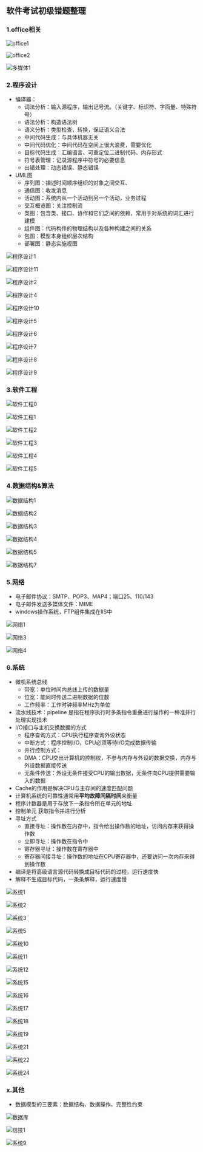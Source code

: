 ## 软件考试初级错题整理

### 1.office相关

![office1](collection_wrong.assets\office1-1622104701904.png)

![office2](collection_wrong.assets\office2.png)

![多媒体1](collection_wrong.assets\多媒体1.png)

### 2.程序设计

- 编译器：
  - 词法分析：输入源程序，输出记号流。（关键字、标识符、字面量、特殊符号）
  - 语法分析：构造语法树
  - 语义分析：类型检查，转换，保证语义合法
  - 中间代码生成：与具体机器无关
  - 中间代码优化：中间代码在空间上很大浪费，需要优化
  - 目标代码生成：汇编语言、可重定位二进制代码、内存形式
  - 符号表管理：记录源程序中符号的必要信息
  - 出错处理：动态错误、静态错误
- UML图
  - 序列图：描述时间顺序组织的对象之间交互、
  - 通信图：收发消息
  - 活动图：系统内从一个活动到另一个活动，业务过程
  - 交互概览图：关注控制流
  - 类图：包含类、接口、协作和它们之间的依赖，常用于对系统的词汇进行建模
  - 组件图：代码构件的物理结构以及各种构建之间的关系
  - 包图：模型本身组织层次结构
  - 部署图：静态实施视图

![程序设计1](collection_wrong.assets\程序设计1.png)

![程序设计11](collection_wrong.assets\程序设计11.png)

![程序设计2](collection_wrong.assets\程序设计2.png)

![程序设计4](collection_wrong.assets\程序设计4.png)

![程序设计10](collection_wrong.assets\程序设计10.png)

![程序设计5](collection_wrong.assets\程序设计5.png)

![程序设计6](collection_wrong.assets\程序设计6-1622106701984.png)

![程序设计7](collection_wrong.assets\程序设计7.png)

![程序设计8](collection_wrong.assets\程序设计8.png)

![程序设计9](collection_wrong.assets\程序设计9.png)



### 3.软件工程

![软件工程0](collection_wrong.assets\软件工程0.png)

![软件工程1](collection_wrong.assets\软件工程1.png)

![软件工程2](collection_wrong.assets\软件工程2.png)

![软件工程3](collection_wrong.assets\软件工程3.png)

![软件工程4](collection_wrong.assets\软件工程4.png)

![软件工程5](collection_wrong.assets\软件工程5.png)



### 4.数据结构&算法

![数据结构1](collection_wrong.assets\数据结构1.png)

![数据结构2](collection_wrong.assets\数据结构2.png)

![数据结构3](collection_wrong.assets\数据结构3.png)

![数据结构4](collection_wrong.assets\数据结构4.png)

![数据结构5](collection_wrong.assets\数据结构5.png)

![数据结构7](collection_wrong.assets\数据结构7.png)

### 5.网络

- 电子邮件协议：SMTP、POP3、MAP4；端口25、110/143
- 电子邮件发送多媒体文件：MIME
- windows操作系统，FTP组件集成在IIS中

![网络1](collection_wrong.assets\网络1.png)

![网络3](collection_wrong.assets\网络3.png)

![网络4](collection_wrong.assets\网络4.png)



### 6.系统

- 微机系统总线
  - 带宽：单位时间内总线上传的数据量
  - 位宽：能同时传送二进制数据的位数
  - 工作频率：工作时钟频率MHz为单位
- 流水线技术：pipeline 是指在程序执行时多条指令重叠进行操作的一种准并行处理实现技术
- I/O接口与主机交换数据的方式
  - 程序查询方式：CPU执行程序查询外设状态
  - 中断方式：程序控制I/O，CPU必须等待I/O完成数据传输
  - 并行控制方式：
  - DMA：CPU交出计算机的控制权，不参与内存与外设的数据交换，内存与外设数据直接传送
  - 无条件传送：外设无条件接受CPU的输出数据，无条件向CPU提供需要输入的数据
- Cache的作用是解决CPU与主存间的速度匹配问题
- 计算机系统的可靠性通常用**平均故障间隔时间**来衡量
- 程序计数器是用于存放下一条指令所在单元的地址
- 控制单元 获取指令并进行分析
- 寻址方式
  - 直接寻址：操作数在内存中，指令给出操作数的地址，访问内存来获得操作数
  - 立即寻址：操作数在指令中
  - 寄存器寻址：操作数在寄存器中
  - 寄存器间接寻址：操作数的地址在CPU寄存器中，还要访问一次内存来得到操作数
- 编译是将高级语言源代码转换成目标代码的过程，运行速度快
- 解释不生成目标代码，一条条解释，运行速度慢

![系统1](collection_wrong.assets\系统1.png)

![系统2](collection_wrong.assets\系统2.png)

![系统3](collection_wrong.assets\系统3.png)

![系统5](collection_wrong.assets\系统5.png)

![系统10](collection_wrong.assets\系统10.png)

![系统11](collection_wrong.assets\系统11.png)

![系统12](collection_wrong.assets\系统12.png)

![系统15](collection_wrong.assets\系统15.png)

![系统16](collection_wrong.assets\系统16.png)

![系统17](collection_wrong.assets\系统17.png)

![系统18](collection_wrong.assets\系统18.png)

![系统19](collection_wrong.assets\系统19.png)

![系统21](collection_wrong.assets\系统21.png)

![系统22](collection_wrong.assets\系统22.png)

![系统24](collection_wrong.assets\系统24.png)



### x.其他

- 数据模型的三要素：数据结构、数据操作、完整性约束

![数据库](collection_wrong.assets\数据库.png)

![信技1](collection_wrong.assets\专英1.png)

![系统9](collection_wrong.assets\系统9.png)